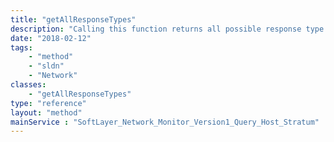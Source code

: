 ```yaml
---
title: "getAllResponseTypes"
description: "Calling this function returns all possible response type objects. These objects are to be used to set the values on the SoftLayer_Network_Monitor_Version1_Query_Host when creating new monitoring instances. "
date: "2018-02-12"
tags:
    - "method"
    - "sldn"
    - "Network"
classes:
    - "getAllResponseTypes"
type: "reference"
layout: "method"
mainService : "SoftLayer_Network_Monitor_Version1_Query_Host_Stratum"
---
```

